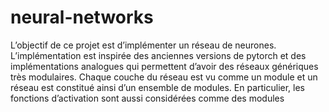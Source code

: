 # neural-networks

L’objectif de ce projet est d’implémenter un réseau de neurones. L’implémentation est inspirée des anciennes versions de pytorch et des implémentations analogues qui permettent d’avoir des réseaux génériques très modulaires. Chaque couche du réseau est vu comme un module et un réseau est constitué ainsi d’un ensemble de modules. En particulier, les fonctions d’activation sont aussi considérées comme des modules
